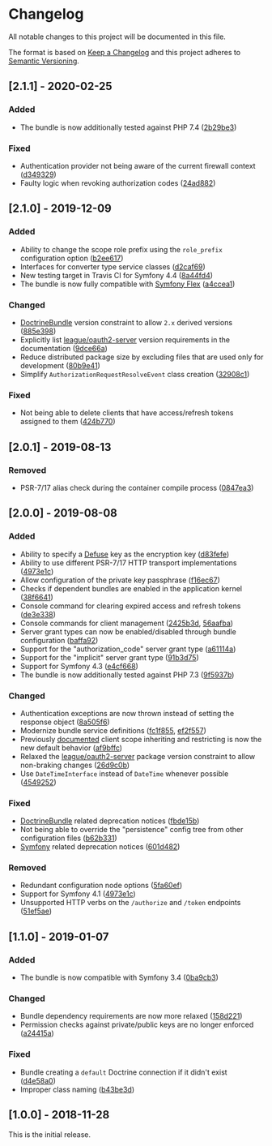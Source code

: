 # Changelog
All notable changes to this project will be documented in this file.

The format is based on [Keep a Changelog](http://keepachangelog.com/en/1.0.0/)
and this project adheres to [Semantic Versioning](http://semver.org/spec/v2.0.0.html).

## [2.1.1] - 2020-02-25
### Added
- The bundle is now additionally tested against PHP 7.4 ([2b29be3](https://github.com/trikoder/oauth2-bundle/commit/2b29be3629877a648f4a199b96185b40d625f6aa))

### Fixed
- Authentication provider not being aware of the current firewall context ([d349329](https://github.com/trikoder/oauth2-bundle/commit/d349329056c219969e097ae6bd3eb724968f9812))
- Faulty logic when revoking authorization codes ([24ad882](https://github.com/trikoder/oauth2-bundle/commit/24ad88211cefddf97170f5c1cc8ba1e5cf285e42))

## [2.1.0] - 2019-12-09
### Added
- Ability to change the scope role prefix using the `role_prefix` configuration option ([b2ee617](https://github.com/trikoder/oauth2-bundle/commit/b2ee6179832cc142d95e3b13d9af09d6cb6831d5))
- Interfaces for converter type service classes ([d2caf69](https://github.com/trikoder/oauth2-bundle/commit/d2caf690839523a2c84d967a6f99787898d4c654))
- New testing target in Travis CI for Symfony 4.4 ([8a44fd4](https://github.com/trikoder/oauth2-bundle/commit/8a44fd4d7673467cc4f69988424cdfc677767aab))
- The bundle is now fully compatible with [Symfony Flex](https://github.com/symfony/flex) ([a4ccea1](https://github.com/trikoder/oauth2-bundle/commit/a4ccea1dfaaba6d95daf3e1f1a84952cafb65d01))

### Changed
- [DoctrineBundle](https://github.com/doctrine/DoctrineBundle) version constraint to allow `2.x` derived versions ([885e398](https://github.com/trikoder/oauth2-bundle/commit/885e39811331e89bae99bca71f1a783497d26d12))
- Explicitly list [league/oauth2-server](https://github.com/thephpleague/oauth2-server) version requirements in the documentation ([9dce66a](https://github.com/trikoder/oauth2-bundle/commit/9dce66a089c33c224fe5cb58bdfd6285350a607b))
- Reduce distributed package size by excluding files that are used only for development ([80b9e41](https://github.com/trikoder/oauth2-bundle/commit/80b9e41155e7a94c3b1a4602c8daa25cc6d246b2))
- Simplify `AuthorizationRequestResolveEvent` class creation ([32908c1](https://github.com/trikoder/oauth2-bundle/commit/32908c1a4a89fd89d5835d4de931d237de223b50))

### Fixed
- Not being able to delete clients that have access/refresh tokens assigned to them ([424b770](https://github.com/trikoder/oauth2-bundle/commit/424b770dbd99e4651777a3fa26186a756b4e93c4))

## [2.0.1] - 2019-08-13
### Removed
- PSR-7/17 alias check during the container compile process ([0847ea3](https://github.com/trikoder/oauth2-bundle/commit/0847ea3034cc433c9c8f92ec46fedbdace259e3d))

## [2.0.0] - 2019-08-08
### Added
- Ability to specify a [Defuse](https://github.com/defuse/php-encryption/blob/master/docs/classes/Key.md) key as the encryption key ([d83fefe](https://github.com/trikoder/oauth2-bundle/commit/d83fefe149c1add841d4225ebc2a32aa9333308d))
- Ability to use different PSR-7/17 HTTP transport implementations ([4973e1c](https://github.com/trikoder/oauth2-bundle/commit/4973e1c7ddfc4afcca85989bde1b8d28dcd7fd4a))
- Allow configuration of the private key passphrase ([f16ec67](https://github.com/trikoder/oauth2-bundle/commit/f16ec67f2fa8dbf8fedd78488d625cef2db5b90d))
- Checks if dependent bundles are enabled in the application kernel ([38f6641](https://github.com/trikoder/oauth2-bundle/commit/38f66418b5f28b8666d5bbde1e36a45cfc166afa))
- Console command for clearing expired access and refresh tokens ([de3e338](https://github.com/trikoder/oauth2-bundle/commit/de3e338a24e0b03ab634c4982c46034715635379))
- Console commands for client management ([2425b3d](https://github.com/trikoder/oauth2-bundle/commit/2425b3d149cadb1706eb70b321491bf894114784), [56aafba](https://github.com/trikoder/oauth2-bundle/commit/56aafba995f06e45fd6521735be780c327e67d65))
- Server grant types can now be enabled/disabled through bundle configuration ([baffa92](https://github.com/trikoder/oauth2-bundle/commit/baffa928d9f489bd642fff7ae2bc88ce93badcbf))
- Support for the "authorization_code" server grant type ([a61114a](https://github.com/trikoder/oauth2-bundle/commit/a61114a7f2449bdb28b0779b0a4a7d21b9fff2c2))
- Support for the "implicit" server grant type ([91b3d75](https://github.com/trikoder/oauth2-bundle/commit/91b3d7583e269d5151927f24fbaec9d2fc4cea3d))
- Support for Symfony 4.3 ([e4cf668](https://github.com/trikoder/oauth2-bundle/commit/e4cf6680ddfb7d1327b2c83ed22f46c0db56c67a))
- The bundle is now additionally tested against PHP 7.3 ([9f5937b](https://github.com/trikoder/oauth2-bundle/commit/9f5937bda2a112337a9b375ed3923918bcc06370))

### Changed
- Authentication exceptions are now thrown instead of setting the response object ([8a505f6](https://github.com/trikoder/oauth2-bundle/commit/8a505f61f52d6ce924ab7119a411a17efdf1bbef))
- Modernize bundle service definitions ([fc1f855](https://github.com/trikoder/oauth2-bundle/commit/fc1f8556c180ba961bd6f2c973d36ff7439cbf34), [ef2f557](https://github.com/trikoder/oauth2-bundle/commit/ef2f557f357de8cf39bd87da3499cb38563ad82f))
- Previously [documented](https://github.com/trikoder/oauth2-bundle/blob/v1.1.0/docs/controlling-token-scopes.md) client scope inheriting and restricting is now the new default behavior ([af9bffc](https://github.com/trikoder/oauth2-bundle/commit/af9bffcbcab7b02036c36ba0e1bc7d7b6921280))
- Relaxed the [league/oauth2-server](https://github.com/thephpleague/oauth2-server) package version constraint to allow non-braking changes ([26d9c0b](https://github.com/trikoder/oauth2-bundle/commit/26d9c0b14a4d31e3fd5f620facfa374795f9adeb))
- Use `DateTimeInterface` instead of `DateTime` whenever possible ([4549252](https://github.com/trikoder/oauth2-bundle/commit/454925249bfba1b6fd5c8e07fd64a4e87039759e))

### Fixed
- [DoctrineBundle](https://github.com/doctrine/DoctrineBundle) related deprecation notices ([fbde15b](https://github.com/trikoder/oauth2-bundle/commit/fbde15bfd2295b10563136701f668c839dcc1e5e))
- Not being able to override the "persistence" config tree from other configuration files ([b62b331](https://github.com/trikoder/oauth2-bundle/commit/b62b331834c77609893a1b70633ef7683ada7edc))
- [Symfony](https://github.com/symfony/symfony) related deprecation notices ([601d482](https://github.com/trikoder/oauth2-bundle/commit/601d482351e67d3d22b6ca600e26ed1da7f33866))

### Removed
- Redundant configuration node options ([5fa60ef](https://github.com/trikoder/oauth2-bundle/commit/5fa60efb81fddea79989e502f67bc7aca1bcac16))
- Support for Symfony 4.1 ([4973e1c](https://github.com/trikoder/oauth2-bundle/commit/4973e1c7ddfc4afcca85989bde1b8d28dcd7fd4a))
- Unsupported HTTP verbs on the `/authorize` and `/token` endpoints ([51ef5ae](https://github.com/trikoder/oauth2-bundle/commit/51ef5ae7e659afaf63c024e7da070464d318fd67))

## [1.1.0] - 2019-01-07
### Added
- The bundle is now compatible with Symfony 3.4 ([0ba9cb3](https://github.com/trikoder/oauth2-bundle/commit/0ba9cb306157a9ad89691eb3d20054a6803af472))

### Changed
- Bundle dependency requirements are now more relaxed ([158d221](https://github.com/trikoder/oauth2-bundle/commit/158d2212ff7d8aab802bcd87def6917522d1fbce))
- Permission checks against private/public keys are no longer enforced ([a24415a](https://github.com/trikoder/oauth2-bundle/commit/a24415a560174783a51ecfcd86a644490389cb13))

### Fixed
- Bundle creating a `default` Doctrine connection if it didn't exist ([d4e58a0](https://github.com/trikoder/oauth2-bundle/commit/d4e58a04eff3cc442fa6f9d721984b4c5ceedf67))
- Improper class naming ([b43be3d](https://github.com/trikoder/oauth2-bundle/commit/b43be3d9ac9bc3d5daa43daac61e4939326a13bd))

## [1.0.0] - 2018-11-28
This is the initial release.
